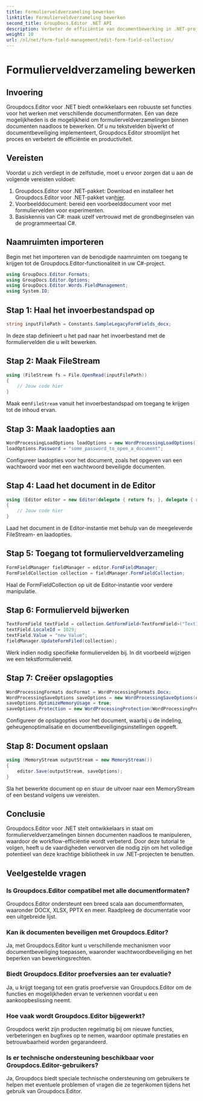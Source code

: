 ```yaml
---
title: Formulierveldverzameling bewerken
linktitle: Formulierveldverzameling bewerken
second_title: GroupDocs.Editor .NET API
description: Verbeter de efficiëntie van documentbewerking in .NET-projecten met Groupdocs.Editor. Wijzig formulierveldverzamelingen naadloos.
weight: 10
url: /nl/net/form-field-management/edit-form-field-collection/
---
```


# Formulierveldverzameling bewerken

## Invoering
Groupdocs.Editor voor .NET biedt ontwikkelaars een robuuste set functies voor het werken met verschillende documentformaten. Eén van deze mogelijkheden is de mogelijkheid om formulierveldverzamelingen binnen documenten naadloos te bewerken. Of u nu tekstvelden bijwerkt of documentbeveiliging implementeert, Groupdocs.Editor stroomlijnt het proces en verbetert de efficiëntie en productiviteit.
## Vereisten
Voordat u zich verdiept in de zelfstudie, moet u ervoor zorgen dat u aan de volgende vereisten voldoet:
1.  Groupdocs.Editor voor .NET-pakket: Download en installeer het Groupdocs.Editor voor .NET-pakket van[hier](https://releases.groupdocs.com/editor/net/).
2. Voorbeelddocument: bereid een voorbeelddocument voor met formuliervelden voor experimenten.
3. Basiskennis van C#: maak uzelf vertrouwd met de grondbeginselen van de programmeertaal C#.

## Naamruimten importeren
Begin met het importeren van de benodigde naamruimten om toegang te krijgen tot de Groupdocs.Editor-functionaliteit in uw C#-project.
```csharp
using GroupDocs.Editor.Formats;
using GroupDocs.Editor.Options;
using GroupDocs.Editor.Words.FieldManagement;
using System.IO;
```
## Stap 1: Haal het invoerbestandspad op
```csharp
string inputFilePath = Constants.SampleLegacyFormFields_docx;
```
In deze stap definieert u het pad naar het invoerbestand met de formuliervelden die u wilt bewerken.
## Stap 2: Maak FileStream
```csharp
using (FileStream fs = File.OpenRead(inputFilePath))
{
    // Jouw code hier
}
```
 Maak een`FileStream` vanuit het invoerbestandspad om toegang te krijgen tot de inhoud ervan.
## Stap 3: Maak laadopties aan
```csharp
WordProcessingLoadOptions loadOptions = new WordProcessingLoadOptions();
loadOptions.Password = "some_password_to_open_a_document";
```
Configureer laadopties voor het document, zoals het opgeven van een wachtwoord voor met een wachtwoord beveiligde documenten.
## Stap 4: Laad het document in de Editor
```csharp
using (Editor editor = new Editor(delegate { return fs; }, delegate { return loadOptions; }))
{
    // Jouw code hier
}
```
Laad het document in de Editor-instantie met behulp van de meegeleverde FileStream- en laadopties.
## Stap 5: Toegang tot formulierveldverzameling
```csharp
FormFieldManager fieldManager = editor.FormFieldManager;
FormFieldCollection collection = fieldManager.FormFieldCollection;
```
Haal de FormFieldCollection op uit de Editor-instantie voor verdere manipulatie.
## Stap 6: Formulierveld bijwerken
```csharp
TextFormField textField = collection.GetFormField<TextFormField>("Text1");
textField.LocaleId = 1029;
textField.Value = "new Value";
fieldManager.UpdateFormFiled(collection);
```
Werk indien nodig specifieke formuliervelden bij. In dit voorbeeld wijzigen we een tekstformulierveld.
## Stap 7: Creëer opslagopties
```csharp
WordProcessingFormats docFormat = WordProcessingFormats.Docx;
WordProcessingSaveOptions saveOptions = new WordProcessingSaveOptions(docFormat);
saveOptions.OptimizeMemoryUsage = true;
saveOptions.Protection = new WordProcessingProtection(WordProcessingProtectionType.AllowOnlyFormFields, "write_password");
```
Configureer de opslagopties voor het document, waarbij u de indeling, geheugenoptimalisatie en documentbeveiligingsinstellingen opgeeft.
## Stap 8: Document opslaan
```csharp
using (MemoryStream outputStream = new MemoryStream())
{
    editor.Save(outputStream, saveOptions);
}
```
Sla het bewerkte document op en stuur de uitvoer naar een MemoryStream of een bestand volgens uw vereisten.

## Conclusie
Groupdocs.Editor voor .NET stelt ontwikkelaars in staat om formulierveldverzamelingen binnen documenten naadloos te manipuleren, waardoor de workflow-efficiëntie wordt verbeterd. Door deze tutorial te volgen, heeft u de vaardigheden verworven die nodig zijn om het volledige potentieel van deze krachtige bibliotheek in uw .NET-projecten te benutten.

## Veelgestelde vragen
### Is Groupdocs.Editor compatibel met alle documentformaten?
Groupdocs.Editor ondersteunt een breed scala aan documentformaten, waaronder DOCX, XLSX, PPTX en meer. Raadpleeg de documentatie voor een uitgebreide lijst.
### Kan ik documenten beveiligen met Groupdocs.Editor?
Ja, met Groupdocs.Editor kunt u verschillende mechanismen voor documentbeveiliging toepassen, waaronder wachtwoordbeveiliging en het beperken van bewerkingsrechten.
### Biedt Groupdocs.Editor proefversies aan ter evaluatie?
Ja, u krijgt toegang tot een gratis proefversie van Groupdocs.Editor om de functies en mogelijkheden ervan te verkennen voordat u een aankoopbeslissing neemt.
### Hoe vaak wordt Groupdocs.Editor bijgewerkt?
Groupdocs werkt zijn producten regelmatig bij om nieuwe functies, verbeteringen en bugfixes op te nemen, waardoor optimale prestaties en betrouwbaarheid worden gegarandeerd.
### Is er technische ondersteuning beschikbaar voor Groupdocs.Editor-gebruikers?
Ja, Groupdocs biedt speciale technische ondersteuning om gebruikers te helpen met eventuele problemen of vragen die ze tegenkomen tijdens het gebruik van Groupdocs.Editor.